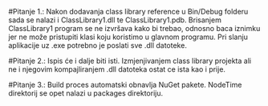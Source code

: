 #Pitanje 1.:
Nakon dodavanja class library reference u Bin/Debug folderu sada se nalazi i ClassLibrary1.dll te ClassLibrary1.pdb.
Brisanjem ClassLibrary1 program se ne izvršava kako bi trebao, odnosno baca iznimku jer ne može pristupiti klasi koju koristimo u glavnom programu.
Pri slanju aplikacije uz .exe potrebno je poslati sve .dll datoteke.

#Pitanje 2.:
Ispis će i dalje biti isti. Izmjenjivanjem class library projekta ali ne i njegovim kompajliranjem .dll datoteka ostat ce ista kao i prije.

#Pitanje 3.:
Build proces automatski obnavlja NuGet pakete. NodeTime direktorij se opet nalazi u packages direktoriju.